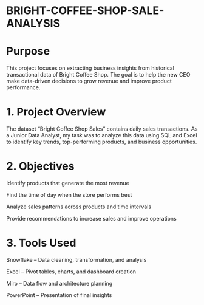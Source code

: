 # BRIGHT-COFFEE-SHOP-SALE-ANALYSIS

# Purpose

This project focuses on extracting business insights from historical transactional data of Bright Coffee Shop. The goal is to help the new CEO make data-driven decisions to grow revenue and improve product performance.

# 1. Project Overview

The dataset “Bright Coffee Shop Sales” contains daily sales transactions.
As a Junior Data Analyst, my task was to analyze this data using SQL and Excel to identify key trends, top-performing products, and business opportunities.

# 2. Objectives

Identify products that generate the most revenue

Find the time of day when the store performs best

Analyze sales patterns across products and time intervals

Provide recommendations to increase sales and improve operations

# 3. Tools Used

Snowflake – Data cleaning, transformation, and analysis

Excel – Pivot tables, charts, and dashboard creation

Miro – Data flow and architecture planning

PowerPoint – Presentation of final insights
